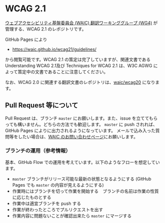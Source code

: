 # WCAG 2.1

[ウェブアクセシビリティ基盤委員会 (WAIC) 翻訳ワーキンググループ (WG4)](http://waic.jp/committee/wg4/) が管理する、WCAG 2.1 のレポジトリです。

GitHub Pages により

- https://waic.github.io/wcag21/guidelines/

から閲覧可能です。WCAG 2.1 の策定は完了していますが、関連文書である Understanding WCAG 2.1及び Techniques for WCAG 2.1 は、W3C AGWG によって策定中の文書であることに注意してください。

なお、WCAG 2.0 に関連する翻訳文書のレポジトリは、[waic/wcag20](https://github.com/waic/wcag20/) になります。

## Pull Request 等について

Pull Request は、ブランチ `master` にお願いします。また、issue を立ててもらっても構いません。どちらの方法でも歓迎します。
`master` に push されれば、GitHub Pages によりに出力されるようになっています。
メールで込み入った質問等をしたい場合は、[WAIC のお問い合わせページ](http://waic.jp/contact/)にお願いします。

### ブランチの運用（参考情報）

基本、GitHub Flow での運用を考えています。以下のようなフローを想定しています。

- `master` ブランチがリリース可能な最新の状態となるようにする (GitHub Pages でも `master` の内容が見えるようにする)
- 作業時にはブランチを切って作業を開始する　ブランチの名前は作業の性質に応じたものとする
- 作業中は適宜ブランチを push する
- 作業が終わったところでプルリクエストを出す
- 作業内容に問題ないことが確認出来たら `master` にマージする
